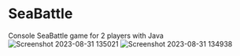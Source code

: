 # SeaBattle
Console SeaBattle game for 2 players with Java
![Screenshot 2023-08-31 135021](https://github.com/al1oncik/SeaBattle/assets/86567581/a4aefe42-fd8c-4747-9348-7c49df1f5771)
![Screenshot 2023-08-31 134938](https://github.com/al1oncik/SeaBattle/assets/86567581/d537f935-c90d-4725-b8dd-3e150367eb9e)
